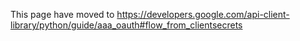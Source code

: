 This page have moved to https://developers.google.com/api-client-library/python/guide/aaa_oauth#flow_from_clientsecrets